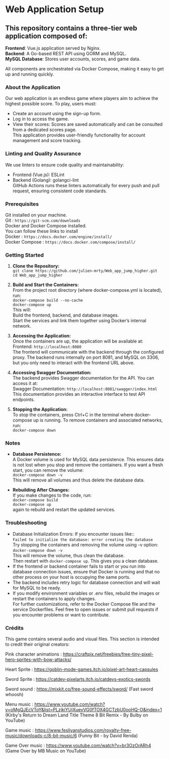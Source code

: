 # Web Application Setup
## This repository contains a three-tier web application composed of:

**Frontend**: Vue.js application served by Nginx.<br />
**Backend**: A Go-based REST API using GORM and MySQL. <br />
**MySQL Database**: Stores user accounts, scores, and game data.<br />

All components are orchestrated via Docker Compose, making it easy to get up and running quickly.<br />

### About the Application
Our web application is an endless game where players aim to achieve the highest possible score. To play, users must:<br />
- Create an account using the sign-up form.<br />
- Log in to access the game.<br />
- View their scores: Scores are saved automatically and can be consulted from a dedicated scores page.<br />
This application provides user-friendly functionality for account management and score tracking.<br />

### Linting and Quality Assurance
We use linters to ensure code quality and maintainability:<br />
- Frontend (Vue.js): ESLint<br />
- Backend (Golang): golangci-lint<br />
GitHub Actions runs these linters automatically for every push and pull request, ensuring consistent code standards.<br />

### Prerequisites<br />
Git installed on your machine. <br />
Git : `https://git-scm.com/downloads` <br />
Docker and Docker Compose installed. <br />
You can follow these links to install <br />
Docker : `https://docs.docker.com/engine/install/`<br />
Docker Compose : `https://docs.docker.com/compose/install/`<br />

### Getting Started

1) **Clone the Repository:**<br />
`git clone https://github.com/julien-mrty/Web_app_jump_higher.git`<br />
`cd Web_app_jump_higher`<br />

2) **Build and Start the Containers:**<br />
From the project root directory (where docker-compose.yml is located), run:<br />
`docker-compose build --no-cache`<br />
`docker-compose up`<br />
This will:<br />
Build the frontend, backend, and database images.<br />
Start the services and link them together using Docker’s internal network.<br />

3) **Accessing the Application:**<br />
Once the containers are up, the application will be available at:<br />
Frontend: `http://localhost:8080` <br />
The frontend will communicate with the backend through the configured proxy. The backend runs internally on port 8081, and MySQL on 3306, but you only need to interact with the frontend URL above.<br />

4) **Accessing Swagger Documentation:**<br />
The backend provides Swagger documentation for the API. You can access it at:<br />
Swagger Documentation: `http://localhost:8081/swagger/index.html`<br />
This documentation provides an interactive interface to test API endpoints.<br />

5) **Stopping the Application:**<br />
To stop the containers, press Ctrl+C in the terminal where docker-compose up is running. To remove containers and associated networks, run:<br />
`docker-compose down`<br />

### Notes
- **Database Persistence:**<br />
A Docker volume is used for MySQL data persistence. This ensures data is not lost when you stop and remove the containers. If you want a fresh start, you can remove the volume:<br />
`docker-compose down -v`<br />
This will remove all volumes and thus delete the database data.<br />

- **Rebuilding After Changes:**<br />
If you make changes to the code, run:<br />
`docker-compose build`<br />
`docker-compose up`<br />
again to rebuild and restart the updated services.<br />

### Troubleshooting
- Database Initialization Errors: If you encounter issues like::<br />
`Failed to initialize the database: error creating the database`<br />
Try stopping the containers and removing the volume using -v option:<br />
`docker-compose down -v`<br />
This will remove the volume, thus clean the database.<br />
Then restart with `docker-compose up`. This gives you a clean database.<br />
- If the frontend or backend container fails to start or you run into database connection issues, ensure that Docker is running and that no other process on your host is occupying the same ports.<br />
- The backend includes retry logic for database connection and will wait for MySQL to be ready.<br />
- If you modify environment variables or .env files, rebuild the images or restart the containers to apply changes.<br />
For further customizations, refer to the Docker Compose file and the service Dockerfiles. Feel free to open issues or submit pull requests if you encounter problems or want to contribute.<br />





### Crédits 
This game contains several audio and visual files. This section is intended to credit their original creators:

Pink character animations : https://craftpix.net/freebies/free-tiny-pixel-hero-sprites-with-bow-attacks/

Heart Sprite : https://goblin-mode-games.itch.io/pixel-art-heart-capsules

Sword Sprite : https://catdev-pixelarts.itch.io/catdevs-exotics-swords

Sword sound : https://mixkit.co/free-sound-effects/sword/ (Fast sword whoosh)

Menu music : https://www.youtube.com/watch?v=oMgQJEcVToY&list=PLzjkiYUjXuevVG0fTOX4GCTzbU0ooHQ-O&index=1 (Kirby's Return to Dream Land Title Theme 8 Bit Remix - By Bulby on YouTube)

Game music : https://www.fesliyanstudios.com/royalty-free-music/downloads-c/8-bit-music/6  (Funny Bit - by David Renda) 

Game Over music : https://www.youtube.com/watch?v=br3OzOrARh4  (Game Over by MB Music on YouTube)


 
